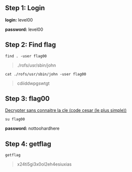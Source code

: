 ## Step 1: Login
**login:** level00

**password:** level00

## Step 2: Find flag
`find . -user flag00`
> ./rofs/usr/sbin/john

`cat ./rofs/usr/sbin/john -user flag00`
> cdiiddwpgswtgt

## Step 3: flag00
[Decrypter sans connaitre la cle (code cesar (le plus simple))](https://calculis.net/code-cesar)

`su flag00`

**password:** nottoohardhere

## Step 4: getflag

`getflag`
> x24ti5gi3x0ol2eh4esiuxias
